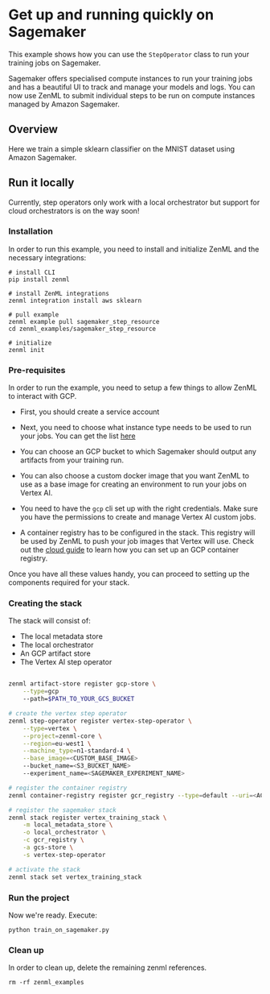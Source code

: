 # Get up and running quickly on Sagemaker
This example shows how you can use the `StepOperator` class to run your training jobs on Sagemaker.

Sagemaker offers specialised compute instances to run your training jobs and has a beautiful UI to track and manage your models and logs. You can now use ZenML to submit individual steps to be run on compute instances managed by Amazon Sagemaker. 

## Overview
Here we train a simple sklearn classifier on the MNIST dataset using Amazon Sagemaker.

## Run it locally

Currently, step operators only work with a local orchestrator but support for cloud orchestrators is on the way soon!

### Installation
In order to run this example, you need to install and initialize ZenML and the necessary integrations:

```shell
# install CLI
pip install zenml

# install ZenML integrations
zenml integration install aws sklearn 

# pull example
zenml example pull sagemaker_step_resource
cd zenml_examples/sagemaker_step_resource

# initialize
zenml init
```

### Pre-requisites

In order to run the example, you need to setup a few things to allow ZenML to interact with GCP.

* First, you should create a service account

* Next, you need to choose what instance type needs to be used to run your jobs. You can get the list [here]()

* You can choose an GCP bucket to which Sagemaker should output any artifacts from your training run. 

* You can also choose a custom docker image that you want ZenML to use as a base image for creating an environment to run your jobs on Vertex AI. 

* You need to have the `gcp` cli set up with the right credentials. Make sure you have the permissions to create and manage Vertex AI custom jobs. 

* A container registry has to be configured in the stack. This registry will be used by ZenML to push your job images that Vertex will use. Check out the [cloud guide](https://docs.zenml.io/features/cloud-pipelines/guide-aws-gcp-azure) to learn how you can set up an GCP container registry. 

Once you have all these values handy, you can proceed to setting up the components required for your stack.

### Creating the stack

The stack will consist of:
- The local metadata store
- The local orchestrator
- An GCP artifact store
- The Vertex AI step operator

```bash

zenml artifact-store register gcp-store \
    --type=gcp
    --path=$PATH_TO_YOUR_GCS_BUCKET

# create the vertex step operator
zenml step-operator register vertex-step-operator \
    --type=vertex \
    --project=zenml-core \
    --region=eu-west1 \
    --machine_type=n1-standard-4 \
    --base_image=<CUSTOM_BASE_IMAGE>
    --bucket_name=<S3_BUCKET_NAME>
    --experiment_name=<SAGEMAKER_EXPERIMENT_NAME>

# register the container registry
zenml container-registry register gcr_registry --type=default --uri=<ACCOUNT_ID>.dkr.ecr.us-east-1.amazonaws.com

# register the sagemaker stack
zenml stack register vertex_training_stack \
    -m local_metadata_store \
    -o local_orchestrator \
    -c gcr_registry \
    -a gcs-store \
    -s vertex-step-operator

# activate the stack
zenml stack set vertex_training_stack
```

### Run the project
Now we're ready. Execute:

```shell
python train_on_sagemaker.py
```


### Clean up
In order to clean up, delete the remaining zenml references.

```shell
rm -rf zenml_examples
```